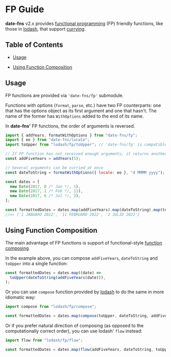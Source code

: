 # FP Guide

**date-fns** v2.x provides [functional programming](https://en.wikipedia.org/wiki/Functional_programming) (FP)
friendly functions, like those in [lodash](https://github.com/lodash/lodash/wiki/FP-Guide),
that support [currying](https://en.wikipedia.org/wiki/Currying).

## Table of Contents

- [Usage](#usage)

- [Using Function Composition](#using-function-composition)

## Usage

FP functions are provided via `'date-fns/fp'` submodule.

Functions with options (`format`, `parse`, etc.) have two FP counterparts:
one that has the options object as its first argument and one that hasn't.
The name of the former has `WithOptions` added to the end of its name.

In **date-fns'** FP functions, the order of arguments is reversed.

```javascript
import { addYears, formatWithOptions } from "date-fns/fp";
import { eo } from "date-fns/locale";
import toUpper from "lodash/fp/toUpper"; // 'date-fns/fp' is compatible with 'lodash/fp'!

// If FP function has not received enough arguments, it returns another function
const addFiveYears = addYears(5);

// Several arguments can be curried at once
const dateToString = formatWithOptions({ locale: eo }, "d MMMM yyyy");

const dates = [
  new Date(2017, 0 /* Jan */, 1),
  new Date(2017, 1 /* Feb */, 11),
  new Date(2017, 6 /* Jul */, 2),
];

const formattedDates = dates.map(addFiveYears).map(dateToString).map(toUpper);
//=> ['1 JANUARO 2022', '11 FEBRUARO 2022', '2 JULIO 2022']
```

## Using Function Composition

The main advantage of FP functions is support of functional-style
[function composing](https://medium.com/making-internets/why-using-chain-is-a-mistake-9bc1f80d51ba).

In the example above, you can compose `addFiveYears`, `dateToString` and `toUpper` into a single function:

```javascript
const formattedDates = dates.map((date) =>
  toUpper(dateToString(addFiveYears(date))),
);
```

Or you can use `compose` function provided by [lodash](https://lodash.com) to do the same in more idiomatic way:

```javascript
import compose from "lodash/fp/compose";

const formattedDates = dates.map(compose(toUpper, dateToString, addFiveYears));
```

Or if you prefer natural direction of composing (as opposed to the computationally correct order),
you can use lodash' `flow` instead:

```javascript
import flow from "lodash/fp/flow";

const formattedDates = dates.map(flow(addFiveYears, dateToString, toUpper));
```
